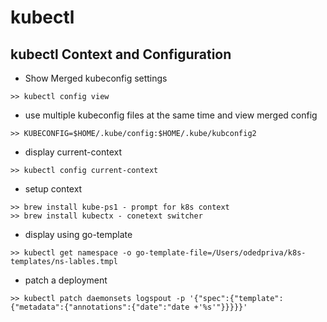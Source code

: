 # kubectl

## kubectl Context and Configuration

- Show Merged kubeconfig settings

```shell
>> kubectl config view
```

- use multiple kubeconfig files at the same time and view merged config

```shell
>> KUBECONFIG=$HOME/.kube/config:$HOME/.kube/kubconfig2
```

- display current-context

```shell
>> kubectl config current-context
```

- setup context

```shell
>> brew install kube-ps1 - prompt for k8s context
>> brew install kubectx - conetext switcher
```

- display using go-template

```shell
>> kubectl get namespace -o go-template-file=/Users/odedpriva/k8s-templates/ns-lables.tmpl
```

- patch a deployment

```shell
>> kubectl patch daemonsets logspout -p '{"spec":{"template":{"metadata":{"annotations":{"date":"date +'%s'"}}}}}'
```
